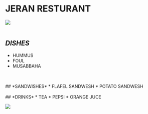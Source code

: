 # JERAN RESTURANT


![](https://scontent.famm7-1.fna.fbcdn.net/v/t39.30808-6/331557863_5855002557954756_9005595090302623954_n.jpg?_nc_cat=109&ccb=1-7&_nc_sid=8bfeb9&_nc_ohc=e_BknTGRonsAX8C2-75&_nc_ht=scontent.famm7-1.fna&oh=00_AfDV8eTaoWaykREOlgSZqmj7O-qthCFF8_xfV5-_yP3O8g&oe=645C737D) <br>
<br>
## *DISHES*
* HUMMUS
* FOUL
* MUSABBAHA
<br>
<br>
## *SANDWISHES*
* FLAFEL SANDWESH
* POTATO SANDWESH
<br>
<br>
## *DRINKS*
* TEA
* PEPSI
* ORANGE JUCE

![](https://drive.google.com/file/d/1MoK-8di-9KR_paV4PXhVT2O9ZJRwQ6cB/view?usp=sharing) <br>
<br> 